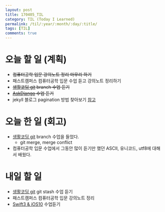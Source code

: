 ```yaml
---
layout: post
title: 170405_TIL
category: TIL (Today I Learned)
permalink: /til/:year/:month/:day/:title/
tags: [TIL]
comments: true
---
```


# 오늘 할 일 (계획)
- ~~컴퓨터공학 입문 강의노트 정리 마무리 하기~~
- 패스트캠퍼스 컴퓨터공학 입문 수업 듣고 강의노트 정리하기
- ~~[생활코딩 git](https://opentutorials.org/module/2676) branch 수업 듣기~~
- ~~[AskDjango](https://nomade.kr/vod/django/) 수업 듣기~~
- jekyll 블로그 pagination 방법 찾아보기 [참고](https://nolboo.kim/blog/2014/01/09/upgrade-jekyll-github-blog/)


# 오늘 한 일 (회고)
- [생활코딩 git](https://opentutorials.org/module/2676) branch 수업을 들었다.
    - git merge, merge conflict
- 컴퓨터공학 입문 수업에서 그동안 많이 듣기만 했던 ASCII, 유니코드, utf8에 대해서 배웠다.


# 내일 할 일
- [생활코딩 git](https://opentutorials.org/module/2676) git stash 수업 듣기
- 패스트캠퍼스 컴퓨터공학 입문 강의노트 정리
- [Swift3 & iOS10](https://www.inflearn.com/course/swift3-%EC%8A%A4%EC%9C%84%ED%94%84%ED%8A%B8-ios-%EA%B0%9C%EB%B0%9C-%EA%B0%95%EC%A2%8C/) 수업듣기
